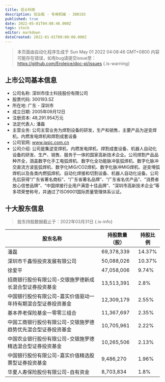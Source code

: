 ```yaml
---
title: 佳士科技
description: 创业板 - 专用机械 - 300193
published: true
date: 2022-05-01T04:08:46.000Z
tags: stock
editor: markdown
dateCreated: 2022-01-01T00:00:00.000Z
---
```


> 本页面由自动化程序生成于 Sun May 01 2022 04:08:46 GMT+0800
> 内容可能存在错误，如有bug请提交issue至：https://github.com/Eroleice/doc-pi/issues
{.is-warning}

## 上市公司基本信息
- 公司名称: 深圳市佳士科技股份有限公司
- 股票代码: 300193.SZ
- 所在地: 广东 - 深圳市
- 成立日期: 2005年09月12日
- 注册资本: 48,291.954万元
- 法定代表人: 潘磊
- 主营业务: 公司主营业务为焊割设备的研发，生产和销售，主要产品为逆变焊机，内燃发电焊机和焊割成套设备
- 公司官网: www.jasic.com.cn
- 公司介绍: 公司是集逆变焊机、内燃发电焊机、焊割成套设备、机器人自动化设备的研发、生产、销售、服务于一体的国家高新技术企业。公司焊割产品品种齐全，涵盖数字化手工电弧焊机、数字化全功能脉冲氩弧焊机、数字化脉冲交直流方波氩弧焊机、数字化MIG/CO2焊机、数字化脉冲MIG焊机、逆变埋弧焊机以及各类内燃弧焊机、自动化焊接和切割设备、机器人自动化设备。公司先后获得“广东省著名商标”、“广东省著名品牌”、“广东省名优产品”、“消费者放心信誉品牌”、“中国焊接行业用户满意十佳品牌”、“深圳市高新技术企业”等多项荣誉称号，并通过了ISO9001国际质量管理体系认证。


## 十大股东信息
> 股东持股数据截止于：2022年03月31日
{.is-info}

| 股东名称 | 持股数量（股） | 持股比例 |
| --- | --- | --- |
| 潘磊 | 69,378,339 | 14.37% |
| 深圳市千鑫恒投资发展有限公司 | 50,088,026 | 10.37% |
| 徐爱平 | 47,058,006 | 9.74% |
| 招商银行股份有限公司-交银施罗德新成长混合型证券投资基金 | 13,513,391 | 2.8% |
| 中国银行股份有限公司-嘉实价值驱动一年持有期混合型证券投资基金 | 12,309,179 | 2.55% |
| 基本养老保险基金一零零三组合 | 11,367,697 | 2.35% |
| 中国工商银行股份有限公司-交银施罗德趋势优先混合型证券投资基金 | 10,705,961 | 2.22% |
| 中国农业银行股份有限公司-交银施罗德精选混合型证券投资基金 | 10,265,506 | 2.13% |
| 中国银行股份有限公司-嘉实价值精选股票型证券投资基金 | 9,486,270 | 1.96% |
| 华夏人寿保险股份有限公司-自有资金 | 8,703,834 | 1.8% |




